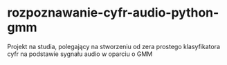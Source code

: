 # rozpoznawanie-cyfr-audio-python-gmm
Projekt na studia, polegający na stworzeniu od zera prostego klasyfikatora cyfr na podstawie sygnału audio w oparciu o GMM
